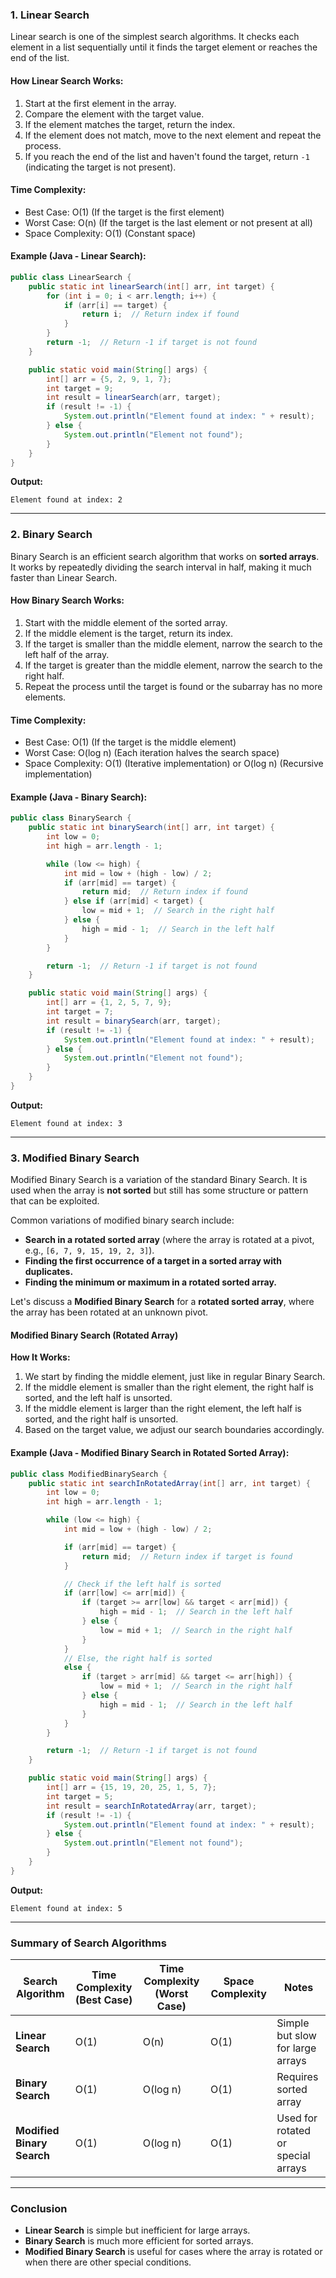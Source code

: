 

### 1. **Linear Search**

Linear search is one of the simplest search algorithms. It checks each element in a list sequentially until it finds the target element or reaches the end of the list.

#### **How Linear Search Works:**
1. Start at the first element in the array.
2. Compare the element with the target value.
3. If the element matches the target, return the index.
4. If the element does not match, move to the next element and repeat the process.
5. If you reach the end of the list and haven't found the target, return `-1` (indicating the target is not present).

#### **Time Complexity:**
- Best Case: O(1) (If the target is the first element)
- Worst Case: O(n) (If the target is the last element or not present at all)
- Space Complexity: O(1) (Constant space)

#### **Example (Java - Linear Search):**
```java
public class LinearSearch {
    public static int linearSearch(int[] arr, int target) {
        for (int i = 0; i < arr.length; i++) {
            if (arr[i] == target) {
                return i;  // Return index if found
            }
        }
        return -1;  // Return -1 if target is not found
    }

    public static void main(String[] args) {
        int[] arr = {5, 2, 9, 1, 7};
        int target = 9;
        int result = linearSearch(arr, target);
        if (result != -1) {
            System.out.println("Element found at index: " + result);
        } else {
            System.out.println("Element not found");
        }
    }
}
```

**Output:**
```
Element found at index: 2
```

---

### 2. **Binary Search**

Binary Search is an efficient search algorithm that works on **sorted arrays**. It works by repeatedly dividing the search interval in half, making it much faster than Linear Search. 

#### **How Binary Search Works:**
1. Start with the middle element of the sorted array.
2. If the middle element is the target, return its index.
3. If the target is smaller than the middle element, narrow the search to the left half of the array.
4. If the target is greater than the middle element, narrow the search to the right half.
5. Repeat the process until the target is found or the subarray has no more elements.

#### **Time Complexity:**
- Best Case: O(1) (If the target is the middle element)
- Worst Case: O(log n) (Each iteration halves the search space)
- Space Complexity: O(1) (Iterative implementation) or O(log n) (Recursive implementation)

#### **Example (Java - Binary Search):**
```java
public class BinarySearch {
    public static int binarySearch(int[] arr, int target) {
        int low = 0;
        int high = arr.length - 1;

        while (low <= high) {
            int mid = low + (high - low) / 2;
            if (arr[mid] == target) {
                return mid;  // Return index if found
            } else if (arr[mid] < target) {
                low = mid + 1;  // Search in the right half
            } else {
                high = mid - 1;  // Search in the left half
            }
        }

        return -1;  // Return -1 if target is not found
    }

    public static void main(String[] args) {
        int[] arr = {1, 2, 5, 7, 9};
        int target = 7;
        int result = binarySearch(arr, target);
        if (result != -1) {
            System.out.println("Element found at index: " + result);
        } else {
            System.out.println("Element not found");
        }
    }
}
```

**Output:**
```
Element found at index: 3
```

---

### 3. **Modified Binary Search**

Modified Binary Search is a variation of the standard Binary Search. It is used when the array is **not sorted** but still has some structure or pattern that can be exploited.

Common variations of modified binary search include:
- **Search in a rotated sorted array** (where the array is rotated at a pivot, e.g., `[6, 7, 9, 15, 19, 2, 3]`).
- **Finding the first occurrence of a target in a sorted array with duplicates.**
- **Finding the minimum or maximum in a rotated sorted array.**

Let's discuss a **Modified Binary Search** for a **rotated sorted array**, where the array has been rotated at an unknown pivot.

#### **Modified Binary Search (Rotated Array)**

**How It Works:**
1. We start by finding the middle element, just like in regular Binary Search.
2. If the middle element is smaller than the right element, the right half is sorted, and the left half is unsorted.
3. If the middle element is larger than the right element, the left half is sorted, and the right half is unsorted.
4. Based on the target value, we adjust our search boundaries accordingly.

#### **Example (Java - Modified Binary Search in Rotated Sorted Array):**
```java
public class ModifiedBinarySearch {
    public static int searchInRotatedArray(int[] arr, int target) {
        int low = 0;
        int high = arr.length - 1;

        while (low <= high) {
            int mid = low + (high - low) / 2;

            if (arr[mid] == target) {
                return mid;  // Return index if target is found
            }

            // Check if the left half is sorted
            if (arr[low] <= arr[mid]) {
                if (target >= arr[low] && target < arr[mid]) {
                    high = mid - 1;  // Search in the left half
                } else {
                    low = mid + 1;  // Search in the right half
                }
            }
            // Else, the right half is sorted
            else {
                if (target > arr[mid] && target <= arr[high]) {
                    low = mid + 1;  // Search in the right half
                } else {
                    high = mid - 1;  // Search in the left half
                }
            }
        }

        return -1;  // Return -1 if target is not found
    }

    public static void main(String[] args) {
        int[] arr = {15, 19, 20, 25, 1, 5, 7};
        int target = 5;
        int result = searchInRotatedArray(arr, target);
        if (result != -1) {
            System.out.println("Element found at index: " + result);
        } else {
            System.out.println("Element not found");
        }
    }
}
```

**Output:**
```
Element found at index: 5
```

---

### **Summary of Search Algorithms**

| Search Algorithm      | Time Complexity (Best Case) | Time Complexity (Worst Case) | Space Complexity | Notes |
|-----------------------|-----------------------------|------------------------------|------------------|-------|
| **Linear Search**      | O(1)                        | O(n)                         | O(1)             | Simple but slow for large arrays |
| **Binary Search**      | O(1)                        | O(log n)                     | O(1)             | Requires sorted array |
| **Modified Binary Search** | O(1)                    | O(log n)                     | O(1)             | Used for rotated or special arrays |

---

### **Conclusion**

- **Linear Search** is simple but inefficient for large arrays.
- **Binary Search** is much more efficient for sorted arrays.
- **Modified Binary Search** is useful for cases where the array is rotated or when there are other special conditions.

